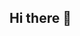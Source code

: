 ## Hi there 👋

<!--
👋 Hi, I'm a passionate Software Developer with a knack for building dynamic and responsive web applications. With over 3 years of experience in Angular, JavaScript, React, Node.js, and Python, 
I’m constantly exploring new technologies to enhance my skill set.

💼 Currently open to new opportunities. I’d love to connect if you’re looking for a dedicated developer ready to contribute to impactful projects.

📫 Reach me on [LinkedIn](https://www.linkedin.com/in/divya-mariya-raphy-489b2817b/) or [mailto:divyam.sheen@gmail.com)

-->
